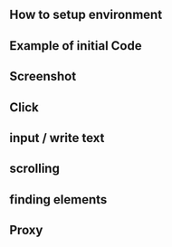 ## How to setup environment

## Example of initial Code

## Screenshot

## Click

## input / write text

## scrolling

## finding elements

## Proxy




